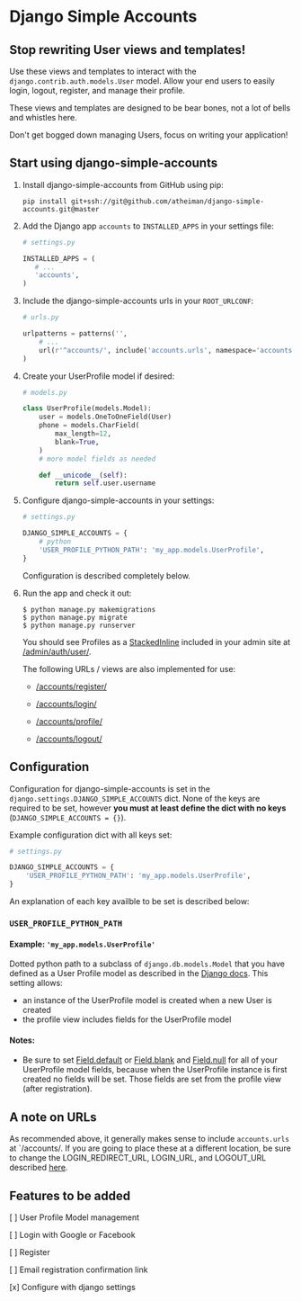 # Django Simple Accounts



## Stop rewriting User views and templates!

Use these views and templates to interact with the `django.contrib.auth.models.User` model. Allow your end users to easily login, logout, register, and manage their profile.

These views and templates are designed to be bear bones, not a lot of bells and whistles here.

Don't get bogged down managing Users, focus on writing your application!



## Start using django-simple-accounts

1.  Install django-simple-accounts from GitHub using pip:

    `pip install git+ssh://git@github.com/atheiman/django-simple-accounts.git@master`

1.  Add the Django app `accounts` to `INSTALLED_APPS` in your settings file:

    ```python
    # settings.py

    INSTALLED_APPS = (
       # ...
       'accounts',
    )
    ```

1.  Include the django-simple-accounts urls in your `ROOT_URLCONF`:

    ```python
    # urls.py

    urlpatterns = patterns('',
        # ...
        url(r'^accounts/', include('accounts.urls', namespace='accounts')),
    )
    ```

1.  Create your UserProfile model if desired:

    ```python
    # models.py

    class UserProfile(models.Model):
        user = models.OneToOneField(User)
        phone = models.CharField(
            max_length=12,
            blank=True,
        )
        # more model fields as needed

        def __unicode__(self):
            return self.user.username
    ```

1.  Configure django-simple-accounts in your settings:

    ```python
    # settings.py

    DJANGO_SIMPLE_ACCOUNTS = {
        # python
        'USER_PROFILE_PYTHON_PATH': 'my_app.models.UserProfile',
    }
    ```

    Configuration is described completely below.

1.  Run the app and check it out:

    ```shell
    $ python manage.py makemigrations
    $ python manage.py migrate
    $ python manage.py runserver
    ```

    You should see Profiles as a [StackedInline](https://docs.djangoproject.com/en/1.7/ref/contrib/admin/#django.contrib.admin.StackedInline) included in your admin site at [/admin/auth/user/](http://localhost:8000/admin/auth/user/).

    The following URLs / views are also implemented for use:

    - [/accounts/register/](http://localhost:8000/accounts/register/)

    - [/accounts/login/](http://localhost:8000/accounts/login/)

    - [/accounts/profile/](http://localhost:8000/accounts/profile/)

    - [/accounts/logout/](http://localhost:8000/accounts/logout/)



## Configuration

Configuration for django-simple-accounts is set in the `django.settings.DJANGO_SIMPLE_ACCOUNTS` dict. None of the keys are required to be set, however **you must at least define the dict with no keys** (`DJANGO_SIMPLE_ACCOUNTS = {}`).

Example configuration dict with all keys set:

```python
# settings.py

DJANGO_SIMPLE_ACCOUNTS = {
    'USER_PROFILE_PYTHON_PATH': 'my_app.models.UserProfile',
}
```

An explanation of each key availble to be set is described below:

### `USER_PROFILE_PYTHON_PATH`

#### Example: `'my_app.models.UserProfile'`
Dotted python path to a subclass of `django.db.models.Model` that you have defined as a User Profile model as described in the [Django docs](https://docs.djangoproject.com/en/1.7/topics/auth/customizing/#extending-the-existing-user-model). This setting allows:

- an instance of the UserProfile model is created when a new User is created
- the profile view includes fields for the UserProfile model

#### Notes:

- Be sure to set [Field.default](https://docs.djangoproject.com/en/1.7/ref/models/fields/#default) or [Field.blank](https://docs.djangoproject.com/en/1.7/ref/models/fields/#blank) and [Field.null](https://docs.djangoproject.com/en/1.7/ref/models/fields/#null) for all of your UserProfile model fields, because when the UserProfile instance is first created no fields will be set. Those fields are set from the profile view (after registration).



## A note on URLs

As recommended above, it generally makes sense to include `accounts.urls` at `/accounts/. If you are going to place these at a different location, be sure to change the LOGIN_REDIRECT_URL, LOGIN_URL, and LOGOUT_URL described [here](https://docs.djangoproject.com/en/1.7/ref/settings/#login-redirect-url).



## Features to be added

[ ] User Profile Model management

[ ] Login with Google or Facebook

[ ] Register

[ ] Email registration confirmation link

[x] Configure with django settings
